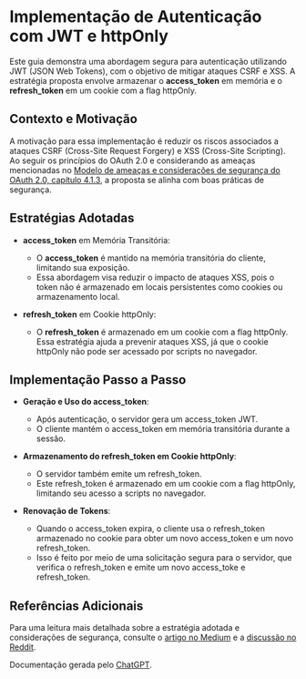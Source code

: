 # Implementação de Autenticação com JWT e httpOnly

Este guia demonstra uma abordagem segura para autenticação utilizando JWT (JSON Web Tokens), com o objetivo de mitigar ataques CSRF e XSS. A estratégia proposta envolve armazenar o **access_token** em memória e o **refresh_token** em um cookie com a flag httpOnly.

## Contexto e Motivação

A motivação para essa implementação é reduzir os riscos associados a ataques CSRF (Cross-Site Request Forgery) e XSS (Cross-Site Scripting). Ao seguir os princípios do OAuth 2.0 e considerando as ameaças mencionadas no [Modelo de ameaças e considerações de segurança do OAuth 2.0, capítulo 4.1.3](https://www.rfc-editor.org/rfc/rfc6819#section-4.1.3), a proposta se alinha com boas práticas de segurança.

## Estratégias Adotadas

- **access_token** em Memória Transitória:

  - O **access_token** é mantido na memória transitória do cliente, limitando sua exposição.
  - Essa abordagem visa reduzir o impacto de ataques XSS, pois o token não é armazenado em locais persistentes como cookies ou armazenamento local.

- **refresh_token** em Cookie httpOnly:
  - O **refresh_token** é armazenado em um cookie com a flag httpOnly.
    Essa estratégia ajuda a prevenir ataques XSS, já que o cookie httpOnly não pode ser acessado por scripts no navegador.

## Implementação Passo a Passo

- **Geração e Uso do access_token**:

  - Após autenticação, o servidor gera um access_token JWT.
  - O cliente mantém o access_token em memória transitória durante a sessão.

- **Armazenamento do refresh_token em Cookie httpOnly**:

  - O servidor também emite um refresh_token.
  - Este refresh_token é armazenado em um cookie com a flag httpOnly, limitando seu acesso a scripts no navegador.

- **Renovação de Tokens**:

  - Quando o access_token expira, o cliente usa o refresh_token armazenado no cookie para obter um novo access_token e um novo refresh_token.
  - Isso é feito por meio de uma solicitação segura para o servidor, que verifica o refresh_token e emite um novo access_toke e refresh_token.

## Referências Adicionais

Para uma leitura mais detalhada sobre a estratégia adotada e considerações de segurança, consulte o [artigo no Medium](https://medium.com/@mena.meseha/how-to-defend-against-csrf-using-jwt-8adebe64824b) e a [discussão no Reddit](https://www.reddit.com/r/reactjs/comments/z7lmo0/is_storing_both_access_and_refresh_tokens_in/).

Documentação gerada pelo [ChatGPT](https://openai.com/).

